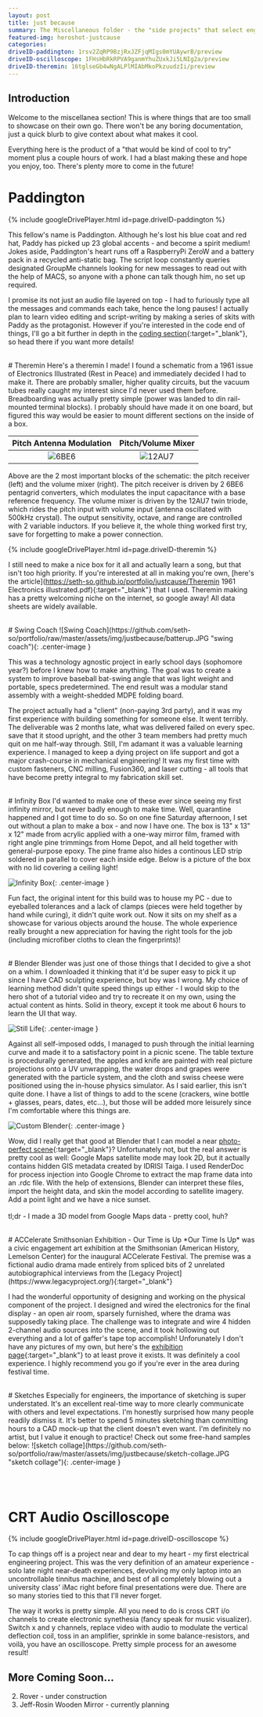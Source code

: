 ```yaml
---
layout: post
title: just because
summary: The Miscellaneous folder - the "side projects" that select engineers like to constantly bring up in conversation
featured-img: heroshot-justcause
categories:
driveID-paddington: 1rsv2ZqRP9BzjRxJZFjqMIgs0mYUAywrB/preview
driveID-oscilloscope: 1FHsHbRkRPVA9ganmYhuZUxkJi5LNIg2a/preview
driveID-theremin: 16tglseGb4wNgALPlMIAbMkoPkzuudzIi/preview
---
```

## Introduction
Welcome to the miscellanea section! This is where things that are too small to showcase on their own go. There won't be any boring documentation, just a quick blurb to give context about what makes it cool.

Everything here is the product of a "that would be kind of cool to try" moment plus a couple hours of work. I had a blast making these and hope you enjoy, too. There's plenty more to come in the future!


# Paddington
{% include googleDrivePlayer.html id=page.driveID-paddington %} <br />

This fellow's name is Paddington. Although he's lost his blue coat and red hat, Paddy has picked up 23 global accents - and become a spirit medium! Jokes aside, Paddington's heart runs off a RaspberryPi ZeroW and a battery pack in a recycled anti-static bag. The script loop constantly queries designated GroupMe channels looking for new messages to read out with the help of MACS, so anyone with a phone can talk though him, no set up required.

I promise its not just an audio file layered on top - I had to furiously type all the messages and commands each take, hence the long pauses! I actually plan to learn video editing and script-writing by making a series of skits with Paddy as the protagonist. However if you're interested in the code end of things, I'll go a bit further in depth in the [coding section](https://seth-so.github.io/portfolio/coding/){:target="_blank"}, so head there if you want more details!


<br />
# Theremin
Here's a theremin I made! I found a schematic from a 1961 issue of Electronics Illustrated (Rest in Peace) and immediately decided I had to make it. There are probably smaller, higher quality circuits, but the vacuum tubes really caught my interest since I'd never used them before. Breadboarding was actually pretty simple (power was landed to din rail-mounted terminal blocks). I probably should have made it on one board, but figured this way would be easier to mount different sections on the inside of a box.

Pitch Antenna Modulation            |  Pitch/Volume Mixer
:-------------------------:|:-------------------------:
![6BE6](https://github.com/seth-so/portfolio/raw/master/assets/img/justbecause/theremin-pitch.jpg) |  ![12AU7](https://github.com/seth-so/portfolio/raw/master/assets/img/justbecause/theremin-mixer.jpg)

Above are the 2 most important blocks of the schematic: the pitch receiver (left) and the volume mixer (right). The pitch receiver is driven by 2 6BE6 pentagrid converters, which modulates the input capacitance with a base reference frequency. The volume mixer is driven by the 12AU7 twin triode, which rides the pitch input with volume input (antenna oscillated with 500kHz crystal). The output sensitivity, octave, and range are controlled with 2 variable inductors. If you believe it, the whole thing worked first try, save for forgetting to make a power connection.

{% include googleDrivePlayer.html id=page.driveID-theremin %} <br />

I still need to make a nice box for it all and actually learn a song, but that isn't too high priority. If you're interested at all in making you're own, [here's the article](https://seth-so.github.io/portfolio/justcause/Theremin 1961 Electronics illustrated.pdf){:target="_blank"} that I used. Theremin making has a pretty welcoming niche on the internet, so google away! All data sheets are widely available.


<br />
# Swing Coach
![Swing Coach](https://github.com/seth-so/portfolio/raw/master/assets/img/justbecause/batterup.JPG "swing coach"){: .center-image }

This was a technology agnostic project in early school days (sophomore year?) before I knew how to make anything. The goal was to create a system to improve baseball bat-swing angle that was light weight and portable, specs predetermined. The end result was a modular stand assembly with a weight-shedded MDPE folding board.

The project actually had a "client" (non-paying 3rd party), and it was my first experience with building something for someone else. It went terribly. The deliverable was 2 months late, what was delivered failed on every spec. save that it stood upright, and the other 3 team members had pretty much quit on me half-way through. Still, I'm adamant it was a valuable learning experience. I managed to keep a dying project on life support and got a major crash-course in mechanical engineering! It was my first time with custom fasteners, CNC milling, Fusion360, and laser cutting - all tools that have become pretty integral to my fabrication skill set.


<br />
# Infinity Box
I'd wanted to make one of these ever since seeing my first infinity mirror, but never badly enough to make time. Well, quarantine happened and I got time to do so. So on one fine Saturday afternoon, I set out without a plan to make a box - and now I have one. The box is 13" x 13" x 12" made from acrylic applied with a one-way mirror film, framed with right angle pine trimmings from Home Depot, and all held together with general-purpose epoxy. The pine frame also hides a continous LED strip soldered in parallel to cover each inside edge. Below is a picture of the box with no lid covering a ceiling light!

![Infinity Box](https://github.com/seth-so/portfolio/raw/master/assets/img/justbecause/infinitybox.jpg "infinity box"){: .center-image }

Fun fact, the original intent for this build was to house my PC - due to eyeballed tolerances and a lack of clamps (pieces were held together by hand while curing), it didn't quite work out.  Now it sits on my shelf as a showcase for various objects around the house. The whole experience really brought a new appreciation for having the right tools for the job (including microfiber cloths to clean the fingerprints)!


<br />
# Blender
Blender was just one of those things that I decided to give a shot on a whim. I downloaded it thinking that it'd be super easy to pick it up since I have CAD sculpting experience, but boy was I wrong. My choice of learning method didn't quite speed things up either - I would skip to the hero shot of a tutorial video and try to recreate it on my own, using the actual content as hints. Solid in theory, except it took me about 6 hours to learn the UI that way.

![Still Life](https://github.com/seth-so/portfolio/raw/master/assets/img/justbecause/blender-stilllife.PNG "still life"){: .center-image }

Against all self-imposed odds, I managed to push through the initial learning curve and made it to a satisfactory point in a picnic scene. The table texture is procedurally generated, the apples and knife are painted with real picture projections onto a UV unwrapping, the water drops and grapes were generated with the particle system, and the cloth and swiss cheese were positioned using the in-house physics simulator. As I said earlier, this isn't quite done. I have a list of things to add to the scene (crackers, wine bottle + glasses, pears, dates, etc...), but those will be added more leisurely since I'm comfortable where this things are.

![Custom Blender](https://github.com/seth-so/portfolio/raw/master/assets/img/justbecause/blender-cathy.JPG "Cathedral of Learning"){: .center-image } <br />

Wow, did I really get that good at Blender that I can model a near [photo-perfect scene](https://github.com/seth-so/portfolio/raw/master/assets/img/justbecause/blender-cathy-compare.JPG){:target="_blank"}? Unfortunately not, but the real answer is pretty cool as well: Google Maps satellite mode may look 2D, but it actually contains hidden GIS metadata created by IDRISI Taiga. I used RenderDoc for process injection into Google Chrome to extract the map frame data into an .rdc file. With the help of extensions, Blender can interpret these files, import the height data, and skin the model according to satellite imagery. Add a point light and we have a nice sunset. <br /><br />
tl;dr - I made a 3D model from  Google Maps data - pretty cool, huh?

<br />
# ACCelerate Smithsonian Exhibition - Our Time is Up
*Our Time Is Up* was a civic engagement art exhibition at the Smithsonian (American History, Lemelson Center) for the inaugural ACCelerate Festival. The premise was a fictional audio drama made entirely from spliced bits of 2 unrelated autobiographical interviews from the [Legacy Project](https://www.legacyproject.org/){:target="_blank"}

I had the wonderful opportunity of designing and working on the physical component of the project. I designed and wired the electronics for the final display - an open air room, sparsely furnished, where the drama was supposedly taking place. The challenge was to integrate and wire 4 hidden 2-channel audio sources into the scene, and it took hollowing out everything and a lot of gaffer's tape top accomplish! Unforunately I don't have any pictures of my own, but here's the [exhibition page](http://acceleratefestival.com/acc_project/our-time-is-up/){:target="_blank"} to at least prove it exists. It was definitely a cool experience. I highly recommend you go if you're ever in the area during festival time.


<br />
# Sketches
Especially for engineers, the importance of sketching is super understated. It's an excellent real-time way to more clearly communicate with others and level expectations. I'm honestly surprised how many people readily dismiss it. It's better to spend 5 minutes sketching than committing hours to a CAD mock-up that the client doesn't even want. I'm definitely no artist, but I value it enough to practice! Check out some free-hand samples below:
![sketch collage](https://github.com/seth-so/portfolio/raw/master/assets/img/justbecause/sketch-collage.JPG "sketch collage"){: .center-image }


<br /><br />
# CRT Audio Oscilloscope
{% include googleDrivePlayer.html id=page.driveID-oscilloscope %} <br />

To cap things off is a project near and dear to my heart - my first electrical engineering project. This was the very definition of an amateur experience - solo late night near-death experiences, devolving my only laptop into an uncontrollable tinnitus machine, and best of all completely blowing out a university class' iMac right before final presentations were due. There are so many stories tied to this that I'll never forget.

The way it works is pretty simple. All you need to do is cross CRT i/o channels to create electronic synethesia (fancy speak for music visualizer). Switch x and y channels, replace video with audio to modulate the vertical deflection coil, toss in an amplifier, sprinkle in some balance-resistors, and voilà, you have an oscilloscope. Pretty simple process for an awesome result!

## More Coming Soon...
2. Rover - under construction
3. Jeff-Rosin Wooden Mirror - currently planning
